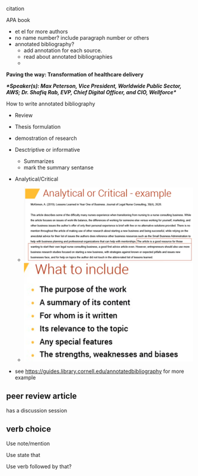 citation

APA book

- et el for more authors
- no name number? include paragraph number or others
- annotated bibliography?
  - add annotation for each source.
  - read about annotated bibliographies
  - 

**Paving the way: Transformation of healthcare delivery**



***\*Speaker(s): Max Peterson, Vice President, Worldwide Public Sector, AWS; Dr. Shafiq Rab, EVP, Chief Digital Officer, and CIO, Wellforce\****



How to write annotated bibliography

- Review
- Thesis formulation
- demostration of research
- Desctriptive or informative
  - Summarizes
  - mark the summary sentanse
- Analytical/Critical
  - ![image-20210930110826987](0928.assets/image-20210930110826987.png)
  - ![image-20210930111002814](0928.assets/image-20210930111002814.png)

- see https://guides.library.cornell.edu/annotatedbibliography for more example

## peer review article

has a discussion session



## verb choice

Use note/mention

Use state that

Use verb followed by that?

